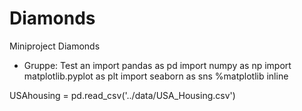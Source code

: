 # Diamonds
Miniproject Diamonds
+ Gruppe:
Test an
import pandas as pd
import numpy as np
import matplotlib.pyplot as plt
import seaborn as sns
%matplotlib inline

USAhousing = pd.read_csv('../data/USA_Housing.csv')